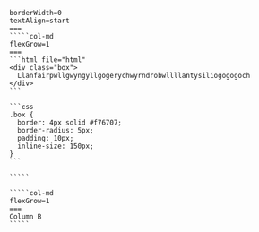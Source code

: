 ``````col
borderWidth=0
textAlign=start
===
`````col-md
flexGrow=1
===
```html file="html"
<div class="box">
  Llanfairpwllgwyngyllgogerychwyrndrobwllllantysiliogogogoch
</div>
```

```css
.box {
  border: 4px solid #f76707;
  border-radius: 5px;
  padding: 10px;
  inline-size: 150px;
}
```

`````

`````col-md
flexGrow=1
===
Column B
`````
``````




